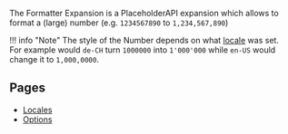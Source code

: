 The Formatter Expansion is a PlaceholderAPI expansion which allows to format a (large) number (e.g. `1234567890` to `1,234,567,890`)

!!! info "Note"
    The style of the Number depends on what [locale](locales) was set.  
    For example would `de-CH` turn `1000000` into `1'000'000` while `en-US` would change it to `1,000,0000`.

## Pages
- [Locales](locales)
- [Options](options)
